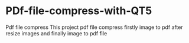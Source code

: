 # PDf-file-compress-with-QT5
Pdf file compress
This project pdf file compress firstly image to pdf after resize images and finally image to pdf file
